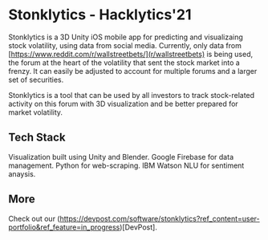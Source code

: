 # Stonklytics - Hacklytics'21
Stonklytics is a 3D Unity iOS mobile app for predicting and visualizaing stock volatility, using data from social media. Currently, only data from [https://www.reddit.com/r/wallstreetbets/](r/wallstreetbets) is being used, the forum at the heart of the volatility that sent the stock market into a frenzy. It can easily be adjusted to account for multiple forums and a larger set of securities.

Stonklytics is a tool that can be used by all investors to track stock-related activity on this forum with 3D visualization and be better prepared for market volatility.

## Tech Stack
Visualization built using Unity and Blender.
Google Firebase for data management.
Python for web-scraping. 
IBM Watson NLU for sentiment anaysis. 

## More
Check out our (https://devpost.com/software/stonklytics?ref_content=user-portfolio&ref_feature=in_progress)[DevPost].


